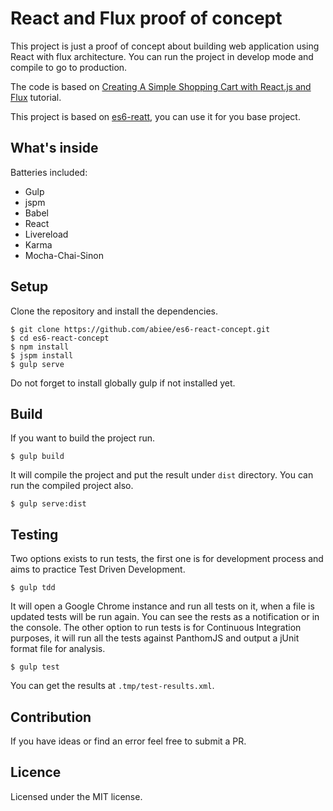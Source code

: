 React and Flux proof of concept
======================
This project is just a proof of concept about building web application using React with flux architecture. You can run the project in develop mode and compile to go to production.

The code is based on [Creating A Simple Shopping Cart with React.js and Flux](https://scotch.io/tutorials/creating-a-simple-shopping-cart-with-react-js-and-flux) tutorial.

This project is based on [es6-reatt](https://github.com/abiee/es6-react), you can use it for you base project.

What's inside
----------------
Batteries included:
 - Gulp
 - jspm
 - Babel
 - React
 - Livereload
 - Karma
 - Mocha-Chai-Sinon

Setup
-----
Clone the repository and install the dependencies.

    $ git clone https://github.com/abiee/es6-react-concept.git
    $ cd es6-react-concept
    $ npm install
    $ jspm install
    $ gulp serve

Do not forget to install globally gulp if not installed yet.

Build
------
If you want to build the project run.

    $ gulp build

It will compile the project and put the result under `dist` directory. You can run the compiled project also.

    $ gulp serve:dist

Testing
---------
Two options exists to run tests, the first one is for development process and aims to practice Test Driven Development.

    $ gulp tdd

It will open a Google Chrome instance and run all tests on it, when a file is updated tests will be run again. You can see the rests as a notification or in the console.
The other option to run tests is for Continuous Integration purposes, it will run all the tests against PanthomJS and output a jUnit format file for analysis.
    
    $ gulp test

You can get the results at `.tmp/test-results.xml`.

Contribution
---------------
If you have ideas or find an error feel free to submit a PR.

Licence
-------
Licensed under the MIT license.
